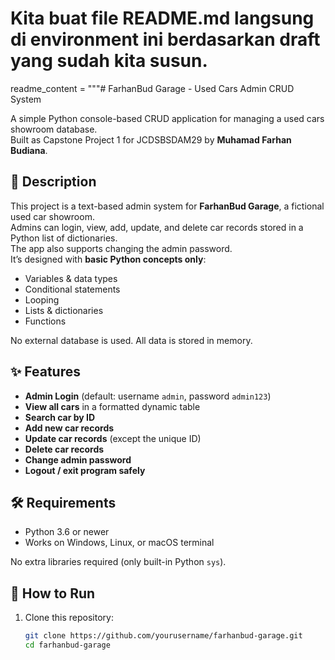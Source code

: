 # Kita buat file README.md langsung di environment ini berdasarkan draft yang sudah kita susun.

readme_content = """# FarhanBud Garage - Used Cars Admin CRUD System

A simple Python console-based CRUD application for managing a used cars showroom database.  
Built as Capstone Project 1 for JCDSBSDAM29 by **Muhamad Farhan Budiana**.

## 📖 Description

This project is a text-based admin system for **FarhanBud Garage**, a fictional used car showroom.  
Admins can login, view, add, update, and delete car records stored in a Python list of dictionaries.  
The app also supports changing the admin password.  
It’s designed with **basic Python concepts only**:
- Variables & data types
- Conditional statements
- Looping
- Lists & dictionaries
- Functions

No external database is used. All data is stored in memory.

## ✨ Features

- **Admin Login** (default: username `admin`, password `admin123`)
- **View all cars** in a formatted dynamic table
- **Search car by ID**
- **Add new car records**
- **Update car records** (except the unique ID)
- **Delete car records**
- **Change admin password**
- **Logout / exit program safely**

## 🛠️ Requirements

- Python 3.6 or newer
- Works on Windows, Linux, or macOS terminal

No extra libraries required (only built-in Python `sys`).

## 🚀 How to Run

1. Clone this repository:
   ```bash
   git clone https://github.com/yourusername/farhanbud-garage.git
   cd farhanbud-garage
